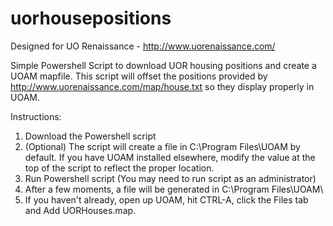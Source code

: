 # uorhousepositions
Designed for UO Renaissance - http://www.uorenaissance.com/

Simple Powershell Script to download UOR housing positions and create a UOAM mapfile.  This script will offset the positions provided by http://www.uorenaissance.com/map/house.txt so they display properly in UOAM.

Instructions:

1. Download the Powershell script
2. (Optional) The script will create a file in C:\Program Files\UOAM by default.  If you have UOAM installed elsewhere, modify the value at the top of the script to reflect the proper location.  
3. Run Powershell script (You may need to run script as an administrator)
4. After a few moments, a file will be generated in C:\Program Files\UOAM\
5. If you haven't already, open up UOAM, hit CTRL-A, click the Files tab and Add UORHouses.map.
